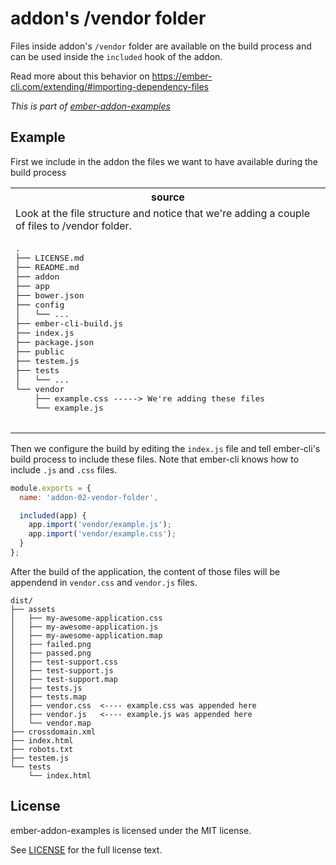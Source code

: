# addon's /vendor folder

Files inside addon's `/vendor` folder are available on the build process and can be used inside the `included` hook of the addon.

Read more about this behavior on https://ember-cli.com/extending/#importing-dependency-files

_This is part of [ember-addon-examples](https://github.com/san650/ember-addon-examples)_

## Example

First we include in the addon the files we want to have available during the build process

<table>
  <tr>
    <th>source</th>
  </tr>
  <tr>
    <td>
      Look at the file structure and notice that we're adding a couple of files
      to /vendor folder.
    </td>
  </tr>
  <tr>
    <td>
      <pre>
.
├── LICENSE.md
├── README.md
├── addon
├── app
├── bower.json
├── config
│   └── ...
├── ember-cli-build.js
├── index.js
├── package.json
├── public
├── testem.js
├── tests
│   └── ...
└── vendor
    ├── example.css -----> We're adding these files
    └── example.js
      </pre>
    </td>
  </tr>
</table>

Then we configure the build by editing the `index.js` file and tell ember-cli's build process to include these files. Note that ember-cli knows how to include
`.js` and `.css` files.

```js
module.exports = {
  name: 'addon-02-vendor-folder',

  included(app) {
    app.import('vendor/example.js');
    app.import('vendor/example.css');
  }
};
```

After the build of the application, the content of those files will be appendend in `vendor.css` and `vendor.js` files.

```
dist/
├── assets
│   ├── my-awesome-application.css
│   ├── my-awesome-application.js
│   ├── my-awesome-application.map
│   ├── failed.png
│   ├── passed.png
│   ├── test-support.css
│   ├── test-support.js
│   ├── test-support.map
│   ├── tests.js
│   ├── tests.map
│   ├── vendor.css  <---- example.css was appended here
│   ├── vendor.js   <---- example.js was appended here
│   └── vendor.map
├── crossdomain.xml
├── index.html
├── robots.txt
├── testem.js
└── tests
    └── index.html
```

## License

ember-addon-examples is licensed under the MIT license.

See [LICENSE](../LICENSE.md) for the full license text.
